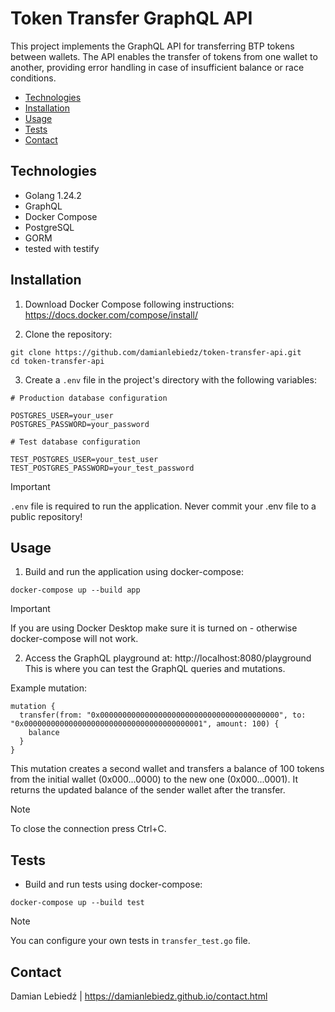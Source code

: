 # Token Transfer GraphQL API

This project implements the GraphQL API for transferring BTP tokens between wallets. The API enables the transfer of tokens from one wallet to another, providing error handling in case of insufficient balance or race conditions.
- [Technologies](#technologies)
- [Installation](#installation)
- [Usage](#usage)
- [Tests](#tests)
- [Contact](#contact)

## Technologies

- Golang 1.24.2
- GraphQL
- Docker Compose
- PostgreSQL
- GORM
- tested with testify

## Installation

1. Download Docker Compose following instructions: https://docs.docker.com/compose/install/

2. Clone the repository:

```
git clone https://github.com/damianlebiedz/token-transfer-api.git
cd token-transfer-api
```

3. Create a `.env` file in the project's directory with the following variables:

```
# Production database configuration

POSTGRES_USER=your_user
POSTGRES_PASSWORD=your_password

# Test database configuration

TEST_POSTGRES_USER=your_test_user
TEST_POSTGRES_PASSWORD=your_test_password
```

> [!IMPORTANT]
> `.env` file is required to run the application. Never commit your .env file to a public repository!

## Usage

1. Build and run the application using docker-compose:

```
docker-compose up --build app
```

> [!IMPORTANT]
> If you are using Docker Desktop make sure it is turned on - otherwise docker-compose will not work.

2. Access the GraphQL playground at: http://localhost:8080/playground
This is where you can test the GraphQL queries and mutations.

Example mutation:
```
mutation {
  transfer(from: "0x0000000000000000000000000000000000000000", to: "0x0000000000000000000000000000000000000001", amount: 100) {
    balance
  }
}
```
This mutation creates a second wallet and transfers a balance of 100 tokens from the initial wallet (0x000...0000) to the new one (0x000...0001). It returns the updated balance of the sender wallet after the transfer.

> [!NOTE]
> To close the connection press Ctrl+C.

## Tests

- Build and run tests using docker-compose:
```
docker-compose up --build test
```

> [!NOTE]
> You can configure your own tests in `transfer_test.go` file.

## Contact
Damian Lebiedź | https://damianlebiedz.github.io/contact.html